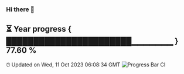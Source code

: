 ### Hi there 👋
⏳ Year progress { ███████████████████████▁▁▁▁▁▁▁ } 77.60 %
---
⏰ Updated on Wed, 11 Oct 2023 06:08:34 GMT
![Progress Bar CI](https://github.com/Moyi321/Moyi321/workflows/Progress%20Bar%20CI/badge.svg)
